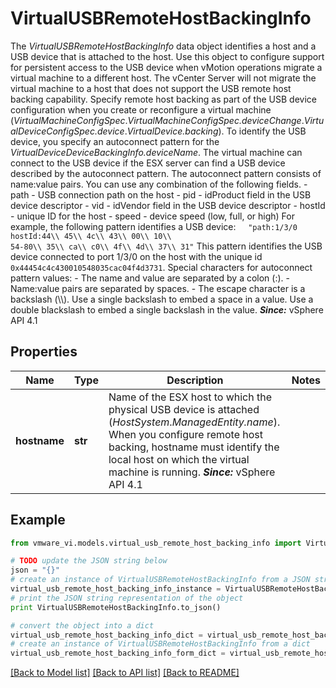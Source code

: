 # VirtualUSBRemoteHostBackingInfo

The *VirtualUSBRemoteHostBackingInfo* data object identifies a host and a USB device that is attached to the host.  Use this object to configure support for persistent access to the USB device when vMotion operations migrate a virtual machine to a different host. The vCenter Server will not migrate the virtual machine to a host that does not support the USB remote host backing capability.  Specify remote host backing as part of the USB device configuration when you create or reconfigure a virtual machine (*VirtualMachineConfigSpec*.*VirtualMachineConfigSpec.deviceChange*.*VirtualDeviceConfigSpec.device*.*VirtualDevice.backing*).  To identify the USB device, you specify an autoconnect pattern for the *VirtualDeviceDeviceBackingInfo.deviceName*. The virtual machine can connect to the USB device if the ESX server can find a USB device described by the autoconnect pattern. The autoconnect pattern consists of name:value pairs. You can use any combination of the following fields. - path - USB connection path on the host - pid - idProduct field in the USB device descriptor - vid - idVendor field in the USB device descriptor - hostId - unique ID for the host - speed - device speed (low, full, or high)    For example, the following pattern identifies a USB device:  &nbsp;&nbsp;&nbsp;&nbsp;<code>\"path:1/3/0 hostId:44\\\\ 45\\\\ 4c\\\\ 43\\\\ 00\\\\ 10\\\\ 54-80\\\\ 35\\\\ ca\\\\ c0\\\\ 4f\\\\ 4d\\\\ 37\\\\ 31\"</code>  This pattern identifies the USB device connected to port 1/3/0 on the host with the unique id <code>0x44454c4c430010548035cac04f4d3731</code>.  Special characters for autoconnect pattern values: - The name and value are separated by a colon (:). - Name:value pairs are separated by spaces. - The escape character is a backslash (\\\\). Use a single backslash to embed   a space in a value. Use a double blackslash to embed a single backslash   in the value.    ***Since:*** vSphere API 4.1 

## Properties
Name | Type | Description | Notes
------------ | ------------- | ------------- | -------------
**hostname** | **str** | Name of the ESX host to which the physical USB device is attached (*HostSystem*.*ManagedEntity.name*).  When you configure remote host backing, hostname must identify the local host on which the virtual machine is running.  ***Since:*** vSphere API 4.1  | 

## Example

```python
from vmware_vi.models.virtual_usb_remote_host_backing_info import VirtualUSBRemoteHostBackingInfo

# TODO update the JSON string below
json = "{}"
# create an instance of VirtualUSBRemoteHostBackingInfo from a JSON string
virtual_usb_remote_host_backing_info_instance = VirtualUSBRemoteHostBackingInfo.from_json(json)
# print the JSON string representation of the object
print VirtualUSBRemoteHostBackingInfo.to_json()

# convert the object into a dict
virtual_usb_remote_host_backing_info_dict = virtual_usb_remote_host_backing_info_instance.to_dict()
# create an instance of VirtualUSBRemoteHostBackingInfo from a dict
virtual_usb_remote_host_backing_info_form_dict = virtual_usb_remote_host_backing_info.from_dict(virtual_usb_remote_host_backing_info_dict)
```
[[Back to Model list]](../README.md#documentation-for-models) [[Back to API list]](../README.md#documentation-for-api-endpoints) [[Back to README]](../README.md)



